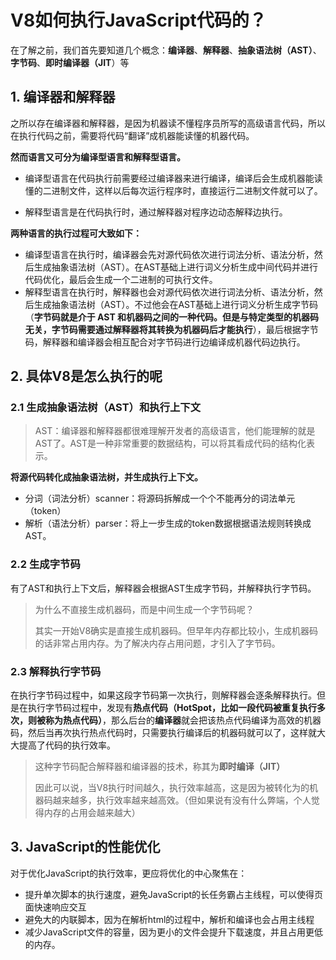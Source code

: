 # V8如何执行JavaScript代码的？

在了解之前，我们首先要知道几个概念：**编译器**、**解释器**、**抽象语法树（AST）**、**字节码**、**即时编译器（JIT**）等

## 1. 编译器和解释器

之所以存在编译器和解释器，是因为机器读不懂程序员所写的高级语言代码，所以在执行代码之前，需要将代码“翻译”成机器能读懂的机器代码。

**然而语言又可分为编译型语言和解释型语言。**

* 编译型语言在代码执行前需要经过编译器来进行编译，编译后会生成机器能读懂的二进制文件，这样以后每次运行程序时，直接运行二进制文件就可以了。

* 解释型语言是在代码执行时，通过解释器对程序边动态解释边执行。

**两种语言的执行过程可大致如下：**

* 编译型语言在执行时，编译器会先对源代码依次进行词法分析、语法分析，然后生成抽象语法树（AST）。在AST基础上进行词义分析生成中间代码并进行代码优化，最后会生成一个二进制的可执行文件。
* 解释型语言在执行时，解释器也会对源代码依次进行词法分析、语法分析，然后生成抽象语法树（AST）。不过他会在AST基础上进行词义分析生成字节码（**字节码就是介于 AST 和机器码之间的一种代码。但是与特定类型的机器码无关，字节码需要通过解释器将其转换为机器码后才能执行**），最后根据字节码，解释器和编译器会相互配合对字节码进行边编译成机器代码边执行。

## 2. 具体V8是怎么执行的呢

### 2.1 生成抽象语法树（AST）和执行上下文

> AST：编译器和解释器都很难理解开发者的高级语言，他们能理解的就是AST了。AST是一种非常重要的数据结构，可以将其看成代码的结构化表示。

**将源代码转化成抽象语法树，并生成执行上下文。**

* 分词（词法分析）scanner：将源码拆解成一个个不能再分的词法单元（token）
* 解析（语法分析）parser：将上一步生成的token数据根据语法规则转换成AST。

### 2.2 生成字节码

有了AST和执行上下文后，解释器会根据AST生成字节码，并解释执行字节码。

> 为什么不直接生成机器码，而是中间生成一个字节码呢？
>
> 其实一开始V8确实是直接生成机器码。但早年内存都比较小，生成机器码的话非常占用内存。为了解决内存占用问题，才引入了字节码。

### 2.3 解释执行字节码

在执行字节码过程中，如果这段字节码第一次执行，则解释器会逐条解释执行。但是在执行字节码过程中，发现有**热点代码（HotSpot，比如一段代码被重复执行多次，则被称为热点代码）**，那么后台的**编译器**就会把该热点代码编译为高效的机器码，然后当再次执行热点代码时，只需要执行编译后的机器码就可以了，这样就大大提高了代码的执行效率。

> 这种字节码配合解释器和编译器的技术，称其为**即时编译（JIT）**
>
> 因此可以说，当V8执行时间越久，执行效率越高，这是因为被转化为的机器码越来越多，执行效率越来越高效。（但如果说有没有什么弊端，个人觉得内存的占用会越来越大）

## 3. JavaScript的性能优化

对于优化JavaScript的执行效率，更应将优化的中心聚焦在：

* 提升单次脚本的执行速度，避免JavaScript的长任务霸占主线程，可以使得页面快速响应交互
* 避免大的内联脚本，因为在解析html的过程中，解析和编译也会占用主线程
* 减少JavaScript文件的容量，因为更小的文件会提升下载速度，并且占用更低的内存。

